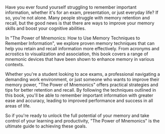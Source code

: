 Have you ever found yourself struggling to remember important information, whether it's for an exam, presentation, or just everyday life? If so, you're not alone. Many people struggle with memory retention and recall, but the good news is that there are ways to improve your memory skills and boost your cognitive abilities.

In "The Power of Mnemonics: How to Use Memory Techniques to Remember Information", we explore proven memory techniques that can help you retain and recall information more effectively. From acronyms and acrostics to visualization and association, this book covers a range of mnemonic devices that have been shown to enhance memory in various contexts.

Whether you're a student looking to ace exams, a professional navigating a demanding work environment, or just someone who wants to improve their memory power, "The Power of Mnemonics" offers practical strategies and tips for better retention and recall. By following the techniques outlined in this book, you'll be able to remember important information with greater ease and accuracy, leading to improved performance and success in all areas of life.

So if you're ready to unlock the full potential of your memory and take control of your learning and productivity, "The Power of Mnemonics" is the ultimate guide to achieving these goals.

